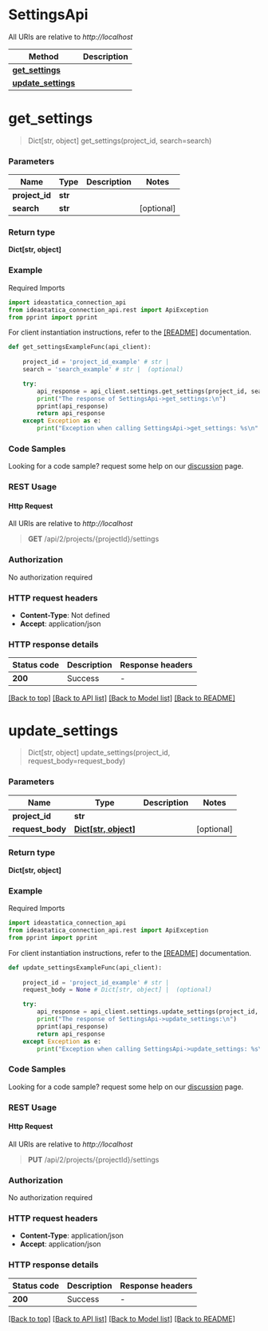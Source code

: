 # SettingsApi

All URIs are relative to *http://localhost*

Method | Description
------------- | -------------
[**get_settings**](SettingsApi.md#get_settings) | 
[**update_settings**](SettingsApi.md#update_settings) | 


<a id="get_settings"></a>
# **get_settings**
> Dict[str, object] get_settings(project_id, search=search)



### Parameters


Name | Type | Description  | Notes
------------- | ------------- | ------------- | -------------
 **project_id** | **str**|  | 
 **search** | **str**|  | [optional] 

### Return type

**Dict[str, object]**

### Example

Required Imports
```python
import ideastatica_connection_api
from ideastatica_connection_api.rest import ApiException
from pprint import pprint

```

For client instantiation instructions, refer to the [[README]](../README.md) documentation. 

```python
def get_settingsExampleFunc(api_client):
    
    project_id = 'project_id_example' # str | 
    search = 'search_example' # str |  (optional)

    try:
        api_response = api_client.settings.get_settings(project_id, search=search)
        print("The response of SettingsApi->get_settings:\n")
        pprint(api_response)
        return api_response
    except Exception as e:
        print("Exception when calling SettingsApi->get_settings: %s\n" % e)
```



### Code Samples

Looking for a code sample? request some help on our [discussion](https://github.com/idea-statica/ideastatica-public/discussions) page. 

### REST Usage

#### Http Request

All URIs are relative to *http://localhost*

> **GET** /api/2/projects/{projectId}/settings 

### Authorization

No authorization required

### HTTP request headers

 - **Content-Type**: Not defined
 - **Accept**: application/json

### HTTP response details

| Status code | Description | Response headers |
|-------------|-------------|------------------|
**200** | Success |  -  |

[[Back to top]](#) [[Back to API list]](../README.md#documentation-for-api-endpoints) [[Back to Model list]](../README.md#documentation-for-models) [[Back to README]](../README.md)

<a id="update_settings"></a>
# **update_settings**
> Dict[str, object] update_settings(project_id, request_body=request_body)



### Parameters


Name | Type | Description  | Notes
------------- | ------------- | ------------- | -------------
 **project_id** | **str**|  | 
 **request_body** | [**Dict[str, object]**](object.md)|  | [optional] 

### Return type

**Dict[str, object]**

### Example

Required Imports
```python
import ideastatica_connection_api
from ideastatica_connection_api.rest import ApiException
from pprint import pprint

```

For client instantiation instructions, refer to the [[README]](../README.md) documentation. 

```python
def update_settingsExampleFunc(api_client):
    
    project_id = 'project_id_example' # str | 
    request_body = None # Dict[str, object] |  (optional)

    try:
        api_response = api_client.settings.update_settings(project_id, request_body=request_body)
        print("The response of SettingsApi->update_settings:\n")
        pprint(api_response)
        return api_response
    except Exception as e:
        print("Exception when calling SettingsApi->update_settings: %s\n" % e)
```



### Code Samples

Looking for a code sample? request some help on our [discussion](https://github.com/idea-statica/ideastatica-public/discussions) page. 

### REST Usage

#### Http Request

All URIs are relative to *http://localhost*

> **PUT** /api/2/projects/{projectId}/settings 

### Authorization

No authorization required

### HTTP request headers

 - **Content-Type**: application/json
 - **Accept**: application/json

### HTTP response details

| Status code | Description | Response headers |
|-------------|-------------|------------------|
**200** | Success |  -  |

[[Back to top]](#) [[Back to API list]](../README.md#documentation-for-api-endpoints) [[Back to Model list]](../README.md#documentation-for-models) [[Back to README]](../README.md)

